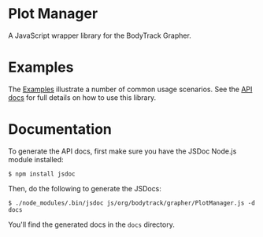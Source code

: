 Plot Manager
============

A JavaScript wrapper library for the BodyTrack Grapher.

Examples
========

The [Examples](http://bodytrack.github.io/plot-manager/) illustrate a number of common usage scenarios.  See the [API docs](http://bodytrack.github.io/plot-manager/docs/org.bodytrack.grapher.PlotManager.html) for full details on how to use this library.

Documentation
=============

To generate the API docs, first make sure you have the JSDoc Node.js module installed:

    $ npm install jsdoc

Then, do the following to generate the JSDocs:

    $ ./node_modules/.bin/jsdoc js/org/bodytrack/grapher/PlotManager.js -d docs

You'll find the generated docs in the `docs` directory.